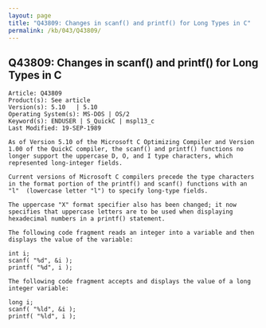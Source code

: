 ```yaml
---
layout: page
title: "Q43809: Changes in scanf() and printf() for Long Types in C"
permalink: /kb/043/Q43809/
---
```


## Q43809: Changes in scanf() and printf() for Long Types in C

	Article: Q43809
	Product(s): See article
	Version(s): 5.10   | 5.10
	Operating System(s): MS-DOS | OS/2
	Keyword(s): ENDUSER | S_QuickC | mspl13_c
	Last Modified: 19-SEP-1989
	
	As of Version 5.10 of the Microsoft C Optimizing Compiler and Version
	1.00 of the QuickC compiler, the scanf() and printf() functions no
	longer support the uppercase D, O, and I type characters, which
	represented long-integer fields.
	
	Current versions of Microsoft C compilers precede the type characters
	in the format portion of the printf() and scanf() functions with an
	"l"  (lowercase letter "l") to specify long-type fields.
	
	The uppercase "X" format specifier also has been changed; it now
	specifies that uppercase letters are to be used when displaying
	hexadecimal numbers in a printf() statement.
	
	The following code fragment reads an integer into a variable and then
	displays the value of the variable:
	
	int i;
	scanf( "%d", &i );
	printf( "%d", i );
	
	The following code fragment accepts and displays the value of a long
	integer variable:
	
	long i;
	scanf( "%ld", &i );
	printf( "%ld", i );
